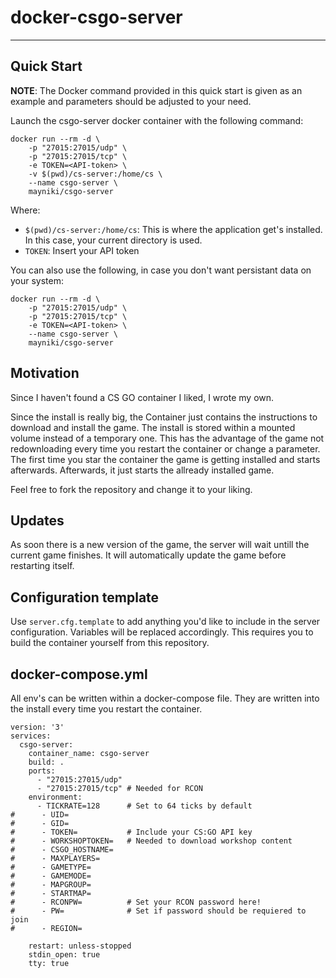 # docker-csgo-server

---

## Quick Start

**NOTE**: The Docker command provided in this quick start is given as an example
and parameters should be adjusted to your need.

Launch the csgo-server docker container with the following command:
```
docker run --rm -d \
    -p "27015:27015/udp" \
    -p "27015:27015/tcp" \
    -e TOKEN=<API-token> \
    -v $(pwd)/cs-server:/home/cs \
    --name csgo-server \
    mayniki/csgo-server
```

Where:
  - `$(pwd)/cs-server:/home/cs`: This is where the application get's installed. In this case, your current directory is used.
  - `TOKEN`: Insert your API token

You can also use the following, in case you don't want persistant data on your system:
```
docker run --rm -d \
    -p "27015:27015/udp" \
    -p "27015:27015/tcp" \
    -e TOKEN=<API-token> \
    --name csgo-server \
    mayniki/csgo-server
```

## Motivation

Since I haven't found a CS GO container I liked, I wrote my own.

Since the install is really big, the Container just contains the instructions to download and install the game. The install is stored within a mounted volume instead of a temporary one. This has the advantage of the game not redownloading every time you
restart the container or change a parameter. The first time you star the container the game is getting installed and starts afterwards. Afterwards, it just starts the allready installed game. 

Feel free to fork the repository and change it to your liking.

## Updates

As soon there is a new version of the game, the server will wait untill the current game finishes. It will automatically update the game before restarting itself.

## Configuration template

Use `server.cfg.template` to add anything you'd like to include in the server
configuration. Variables will be replaced accordingly. This requires you to build the container yourself from this repository.

## docker-compose.yml

All env's can be written within a docker-compose file. They are written into the install every time you restart the container.


```
version: '3'
services:
  csgo-server:
    container_name: csgo-server
    build: .
    ports:
      - "27015:27015/udp"
      - "27015:27015/tcp" # Needed for RCON
    environment:
      - TICKRATE=128      # Set to 64 ticks by default
#      - UID=
#      - GID=
#      - TOKEN=           # Include your CS:GO API key
#      - WORKSHOPTOKEN=   # Needed to download workshop content
#      - CSGO_HOSTNAME=
#      - MAXPLAYERS=
#      - GAMETYPE=
#      - GAMEMODE=
#      - MAPGROUP=
#      - STARTMAP=
#      - RCONPW=          # Set your RCON password here!
#      - PW=              # Set if password should be requiered to join
#      - REGION=

    restart: unless-stopped
    stdin_open: true
    tty: true
```
